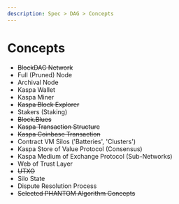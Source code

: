 ```yaml
---
description: Spec > DAG > Concepts
---
```


# Concepts

* ~~BlockDAG Network~~
* Full \(Pruned\) Node
* Archival Node
* Kaspa Wallet
* Kaspa Miner
* ~~Kaspa Block Explorer~~
* Stakers \(Staking\)
* ~~Block.Blues~~
* ~~Kaspa Transaction Structure~~
* ~~Kaspa Coinbase Transaction~~
* Contract VM Silos \('Batteries', 'Clusters'\)
* Kaspa Store of Value Protocol \(Consensus\)
* Kaspa Medium of Exchange Protocol \(Sub-Networks\)
* Web of Trust Layer
* ~~UTXO~~
* Silo State
* Dispute Resolution Process
* ~~Selected PHANTOM Algorithm Concepts~~

